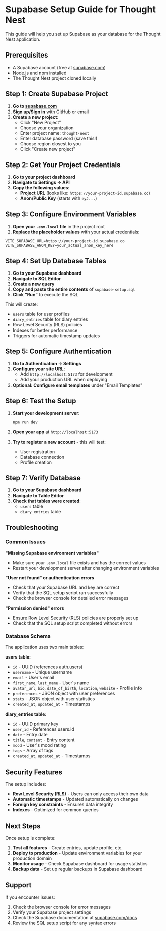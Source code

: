 # Supabase Setup Guide for Thought Nest

This guide will help you set up Supabase as your database for the Thought Nest application.

## Prerequisites

- A Supabase account (free at [supabase.com](https://supabase.com))
- Node.js and npm installed
- The Thought Nest project cloned locally

## Step 1: Create Supabase Project

1. **Go to [supabase.com](https://supabase.com)**
2. **Sign up/Sign in** with GitHub or email
3. **Create a new project**:
   - Click "New Project"
   - Choose your organization
   - Enter project name: `thought-nest`
   - Enter database password (save this!)
   - Choose region closest to you
   - Click "Create new project"

## Step 2: Get Your Project Credentials

1. **Go to your project dashboard**
2. **Navigate to Settings → API**
3. **Copy the following values**:
   - **Project URL** (looks like: `https://your-project-id.supabase.co`)
   - **Anon/Public Key** (starts with `eyJ...`)

## Step 3: Configure Environment Variables

1. **Open your `.env.local` file** in the project root
2. **Replace the placeholder values** with your actual credentials:

```env
VITE_SUPABASE_URL=https://your-project-id.supabase.co
VITE_SUPABASE_ANON_KEY=your_actual_anon_key_here
```

## Step 4: Set Up Database Tables

1. **Go to your Supabase dashboard**
2. **Navigate to SQL Editor**
3. **Create a new query**
4. **Copy and paste the entire contents** of `supabase-setup.sql`
5. **Click "Run"** to execute the SQL

This will create:
- `users` table for user profiles
- `diary_entries` table for diary entries
- Row Level Security (RLS) policies
- Indexes for better performance
- Triggers for automatic timestamp updates

## Step 5: Configure Authentication

1. **Go to Authentication → Settings**
2. **Configure your site URL**:
   - Add `http://localhost:5173` for development
   - Add your production URL when deploying
3. **Optional: Configure email templates** under "Email Templates"

## Step 6: Test the Setup

1. **Start your development server**:
   ```bash
   npm run dev
   ```

2. **Open your app** at `http://localhost:5173`

3. **Try to register a new account** - this will test:
   - User registration
   - Database connection
   - Profile creation

## Step 7: Verify Database

1. **Go to your Supabase dashboard**
2. **Navigate to Table Editor**
3. **Check that tables were created**:
   - `users` table
   - `diary_entries` table

## Troubleshooting

### Common Issues

**"Missing Supabase environment variables"**
- Make sure your `.env.local` file exists and has the correct values
- Restart your development server after changing environment variables

**"User not found" or authentication errors**
- Check that your Supabase URL and key are correct
- Verify that the SQL setup script ran successfully
- Check the browser console for detailed error messages

**"Permission denied" errors**
- Ensure Row Level Security (RLS) policies are properly set up
- Check that the SQL setup script completed without errors

### Database Schema

The application uses two main tables:

**users table:**
- `id` - UUID (references auth.users)
- `username` - Unique username
- `email` - User's email
- `first_name`, `last_name` - User's name
- `avatar_url`, `bio`, `date_of_birth`, `location`, `website` - Profile info
- `preferences` - JSON object with user preferences
- `stats` - JSON object with user statistics
- `created_at`, `updated_at` - Timestamps

**diary_entries table:**
- `id` - UUID primary key
- `user_id` - References users.id
- `date` - Entry date
- `title`, `content` - Entry content
- `mood` - User's mood rating
- `tags` - Array of tags
- `created_at`, `updated_at` - Timestamps

## Security Features

The setup includes:
- **Row Level Security (RLS)** - Users can only access their own data
- **Automatic timestamps** - Updated automatically on changes
- **Foreign key constraints** - Ensures data integrity
- **Indexes** - Optimized for common queries

## Next Steps

Once setup is complete:
1. **Test all features** - Create entries, update profile, etc.
2. **Deploy to production** - Update environment variables for your production domain
3. **Monitor usage** - Check Supabase dashboard for usage statistics
4. **Backup data** - Set up regular backups in Supabase dashboard

## Support

If you encounter issues:
1. Check the browser console for error messages
2. Verify your Supabase project settings
3. Check the Supabase documentation at [supabase.com/docs](https://supabase.com/docs)
4. Review the SQL setup script for any syntax errors 